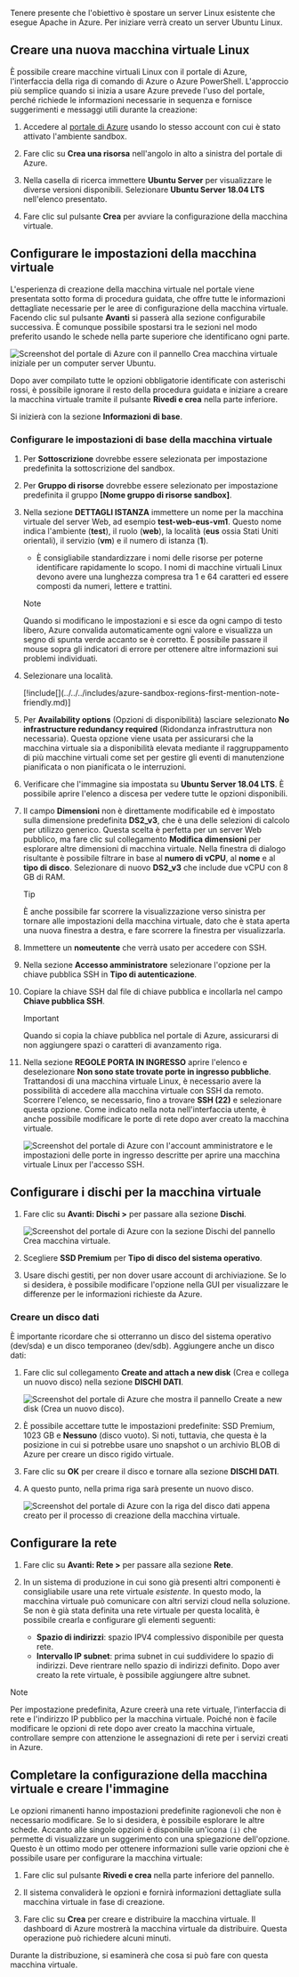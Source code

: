 Tenere presente che l'obiettivo è spostare un server Linux esistente che esegue Apache in Azure. Per iniziare verrà creato un server Ubuntu Linux.

## <a name="create-a-new-linux-virtual-machine"></a>Creare una nuova macchina virtuale Linux

È possibile creare macchine virtuali Linux con il portale di Azure, l'interfaccia della riga di comando di Azure o Azure PowerShell. L'approccio più semplice quando si inizia a usare Azure prevede l'uso del portale, perché richiede le informazioni necessarie in sequenza e fornisce suggerimenti e messaggi utili durante la creazione:

1. Accedere al [portale di Azure](https://portal.azure.com/triplecrownlabs.onmicrosoft.com?azure-portal=true) usando lo stesso account con cui è stato attivato l'ambiente sandbox.

1. Fare clic su **Crea una risorsa** nell'angolo in alto a sinistra del portale di Azure.

1. Nella casella di ricerca immettere **Ubuntu Server** per visualizzare le diverse versioni disponibili. Selezionare **Ubuntu Server 18.04 LTS** nell'elenco presentato.

1. Fare clic sul pulsante **Crea** per avviare la configurazione della macchina virtuale.

## <a name="configure-the-vm-settings"></a>Configurare le impostazioni della macchina virtuale

L'esperienza di creazione della macchina virtuale nel portale viene presentata sotto forma di procedura guidata, che offre tutte le informazioni dettagliate necessarie per le aree di configurazione della macchina virtuale. Facendo clic sul pulsante **Avanti** si passerà alla sezione configurabile successiva. È comunque possibile spostarsi tra le sezioni nel modo preferito usando le schede nella parte superiore che identificano ogni parte.

![Screenshot del portale di Azure con il pannello Crea macchina virtuale iniziale per un computer server Ubuntu.](../media/3-azure-portal-create-vm.png)

Dopo aver compilato tutte le opzioni obbligatorie identificate con asterischi rossi, è possibile ignorare il resto della procedura guidata e iniziare a creare la macchina virtuale tramite il pulsante **Rivedi e crea** nella parte inferiore.

Si inizierà con la sezione **Informazioni di base**.

### <a name="configure-basic-vm-settings"></a>Configurare le impostazioni di base della macchina virtuale

1. Per **Sottoscrizione** dovrebbe essere selezionata per impostazione predefinita la sottoscrizione del sandbox.

1. Per **Gruppo di risorse** dovrebbe essere selezionato per impostazione predefinita il gruppo **<rgn>[Nome gruppo di risorse sandbox]</rgn>**.

1. Nella sezione **DETTAGLI ISTANZA** immettere un nome per la macchina virtuale del server Web, ad esempio **test-web-eus-vm1**. Questo nome indica l'ambiente (**test**), il ruolo (**web**), la località (**eus** ossia Stati Uniti orientali), il servizio (**vm**) e il numero di istanza (**1**).
    - È consigliabile standardizzare i nomi delle risorse per poterne identificare rapidamente lo scopo. I nomi di macchine virtuali Linux devono avere una lunghezza compresa tra 1 e 64 caratteri ed essere composti da numeri, lettere e trattini.

    > [!NOTE]
    > Quando si modificano le impostazioni e si esce da ogni campo di testo libero, Azure convalida automaticamente ogni valore e visualizza un segno di spunta verde accanto se è corretto. È possibile passare il mouse sopra gli indicatori di errore per ottenere altre informazioni sui problemi individuati.

1. Selezionare una località.

    <!-- Resource selection --> [!include[](../../../includes/azure-sandbox-regions-first-mention-note-friendly.md)]

1. Per **Availability options** (Opzioni di disponibilità) lasciare selezionato **No infrastructure redundancy required** (Ridondanza infrastruttura non necessaria). Questa opzione viene usata per assicurarsi che la macchina virtuale sia a disponibilità elevata mediante il raggruppamento di più macchine virtuali come set per gestire gli eventi di manutenzione pianificata o non pianificata o le interruzioni.

1. Verificare che l'immagine sia impostata su **Ubuntu Server 18.04 LTS**. È possibile aprire l'elenco a discesa per vedere tutte le opzioni disponibili.

1. Il campo **Dimensioni** non è direttamente modificabile ed è impostato sulla dimensione predefinita **DS2_v3**, che è una delle selezioni di calcolo per utilizzo generico. Questa scelta è perfetta per un server Web pubblico, ma fare clic sul collegamento **Modifica dimensioni** per esplorare altre dimensioni di macchina virtuale. Nella finestra di dialogo risultante è possibile filtrare in base al **numero di vCPU**, al **nome** e al **tipo di disco**. Selezionare di nuovo **DS2_v3** che include due vCPU con 8 GB di RAM.

    > [!TIP]
    > È anche possibile far scorrere la visualizzazione verso sinistra per tornare alle impostazioni della macchina virtuale, dato che è stata aperta una nuova finestra a destra, e fare scorrere la finestra per visualizzarla.

1. Immettere un **nomeutente** che verrà usato per accedere con SSH.

1. Nella sezione **Accesso amministratore** selezionare l'opzione per la chiave pubblica SSH in **Tipo di autenticazione**.

1. Copiare la chiave SSH dal file di chiave pubblica e incollarla nel campo **Chiave pubblica SSH**.

    > [!IMPORTANT]
    > Quando si copia la chiave pubblica nel portale di Azure, assicurarsi di non aggiungere spazi o caratteri di avanzamento riga.

1. Nella sezione **REGOLE PORTA IN INGRESSO** aprire l'elenco e deselezionare **Non sono state trovate porte in ingresso pubbliche**. Trattandosi di una macchina virtuale Linux, è necessario avere la possibilità di accedere alla macchina virtuale con SSH da remoto. Scorrere l'elenco, se necessario, fino a trovare **SSH (22)** e selezionare questa opzione. Come indicato nella nota nell'interfaccia utente, è anche possibile modificare le porte di rete dopo aver creato la macchina virtuale.

    ![Screenshot del portale di Azure con l'account amministratore e le impostazioni delle porte in ingresso descritte per aprire una macchina virtuale Linux per l'accesso SSH.](../media/3-open-ports.png)

## <a name="configure-disks-for-the-vm"></a>Configurare i dischi per la macchina virtuale

1. Fare clic su **Avanti: Dischi >** per passare alla sezione **Dischi**.

    ![Screenshot del portale di Azure con la sezione Dischi del pannello Crea macchina virtuale.](../media/3-configure-disks.png)

1. Scegliere **SSD Premium** per **Tipo di disco del sistema operativo**.

1. Usare dischi gestiti, per non dover usare account di archiviazione. Se lo si desidera, è possibile modificare l'opzione nella GUI per visualizzare le differenze per le informazioni richieste da Azure.

### <a name="create-a-data-disk"></a>Creare un disco dati

È importante ricordare che si otterranno un disco del sistema operativo (dev/sda) e un disco temporaneo (dev/sdb). Aggiungere anche un disco dati:

1. Fare clic sul collegamento **Create and attach a new disk** (Crea e collega un nuovo disco) nella sezione **DISCHI DATI**.

    ![Screenshot del portale di Azure che mostra il pannello Create a new disk (Crea un nuovo disco).](../media/3-add-data-disk.png)

1. È possibile accettare tutte le impostazioni predefinite: SSD Premium, 1023 GB e **Nessuno** (disco vuoto). Si noti, tuttavia, che questa è la posizione in cui si potrebbe usare uno snapshot o un archivio BLOB di Azure per creare un disco rigido virtuale.

1. Fare clic su **OK** per creare il disco e tornare alla sezione **DISCHI DATI**.

1. A questo punto, nella prima riga sarà presente un nuovo disco.

    ![Screenshot del portale di Azure con la riga del disco dati appena creato per il processo di creazione della macchina virtuale.](../media/3-new-disk.png)

## <a name="configure-the-network"></a>Configurare la rete

1. Fare clic su **Avanti: Rete >** per passare alla sezione **Rete**.

1. In un sistema di produzione in cui sono già presenti altri componenti è consigliabile usare una rete virtuale _esistente_. In questo modo, la macchina virtuale può comunicare con altri servizi cloud nella soluzione. Se non è già stata definita una rete virtuale per questa località, è possibile crearla e configurare gli elementi seguenti:
    - **Spazio di indirizzi**: spazio IPV4 complessivo disponibile per questa rete.
    - **Intervallo IP subnet**: prima subnet in cui suddividere lo spazio di indirizzi. Deve rientrare nello spazio di indirizzi definito. Dopo aver creato la rete virtuale, è possibile aggiungere altre subnet.

> [!NOTE]
> Per impostazione predefinita, Azure creerà una rete virtuale, l'interfaccia di rete e l'indirizzo IP pubblico per la macchina virtuale. Poiché non è facile modificare le opzioni di rete dopo aver creato la macchina virtuale, controllare sempre con attenzione le assegnazioni di rete per i servizi creati in Azure.

## <a name="finish-configuring-the-vm-and-create-the-image"></a>Completare la configurazione della macchina virtuale e creare l'immagine

Le opzioni rimanenti hanno impostazioni predefinite ragionevoli che non è necessario modificare. Se lo si desidera, è possibile esplorare le altre schede. Accanto alle singole opzioni è disponibile un'icona `(i)` che permette di visualizzare un suggerimento con una spiegazione dell'opzione. Questo è un ottimo modo per ottenere informazioni sulle varie opzioni che è possibile usare per configurare la macchina virtuale:

1. Fare clic sul pulsante **Rivedi e crea** nella parte inferiore del pannello.

1. Il sistema convaliderà le opzioni e fornirà informazioni dettagliate sulla macchina virtuale in fase di creazione.

1. Fare clic su **Crea** per creare e distribuire la macchina virtuale. Il dashboard di Azure mostrerà la macchina virtuale da distribuire. Questa operazione può richiedere alcuni minuti.

Durante la distribuzione, si esaminerà che cosa si può fare con questa macchina virtuale.